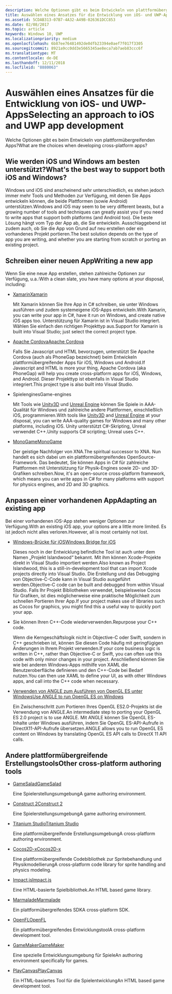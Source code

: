 ```yaml
---
description: Welche Optionen gibt es beim Entwickeln von plattformübergreifenden Apps?
title: Auswählen eines Ansatzes für die Entwicklung von iOS- und UWP-Apps
ms.assetid: 5CDAB313-07B7-4A32-A49B-026361DCC853
ms.date: 02/08/2017
ms.topic: article
keywords: Windows 10, UWP
ms.localizationpriority: medium
ms.openlocfilehash: 6b87ee76481492de0dfb23394e0aef7f017f3305
ms.sourcegitcommit: 8921a9cc0dd3e5665345ae8eca7ab7aeb83ccc6f
ms.translationtype: MT
ms.contentlocale: de-DE
ms.lasthandoff: 12/11/2018
ms.locfileid: "8880063"
---
```

# <a name="selecting-an-approach-to-ios-and-uwp-app-development"></a><span data-ttu-id="5ee71-104">Auswählen eines Ansatzes für die Entwicklung von iOS- und UWP-Apps</span><span class="sxs-lookup"><span data-stu-id="5ee71-104">Selecting an approach to iOS and UWP app development</span></span>


<span data-ttu-id="5ee71-105">Welche Optionen gibt es beim Entwickeln von plattformübergreifenden Apps?</span><span class="sxs-lookup"><span data-stu-id="5ee71-105">What are the choices when developing cross-platform apps?</span></span>

## <a name="whats-the-best-way-to-support-both-ios-and-windows"></a><span data-ttu-id="5ee71-106">Wie werden iOS und Windows am besten unterstützt?</span><span class="sxs-lookup"><span data-stu-id="5ee71-106">What's the best way to support both iOS and Windows?</span></span>

<span data-ttu-id="5ee71-107">Windows und iOS sind anscheinend sehr unterschiedlich, es stehen jedoch immer mehr Tools und Methoden zur Verfügung, mit denen Sie Apps entwickeln können, die beide Plattformen (sowie Android) unterstützen.</span><span class="sxs-lookup"><span data-stu-id="5ee71-107">Windows and iOS may seem to be very different beasts, but a growing number of tools and techniques can greatly assist you if you need to write apps that support both platforms (and Android too).</span></span> <span data-ttu-id="5ee71-108">Die beste Lösung hängt vom Typ der App ab, die Sie entwickeln. Ausschlaggebend ist zudem auch, ob Sie die App von Grund auf neu erstellen oder ein vorhandenes Projekt portieren.</span><span class="sxs-lookup"><span data-stu-id="5ee71-108">The best solution depends on the type of app you are writing, and whether you are starting from scratch or porting an existing project.</span></span>

## <a name="writing-a-new-app"></a><span data-ttu-id="5ee71-109">Schreiben einer neuen App</span><span class="sxs-lookup"><span data-stu-id="5ee71-109">Writing a new app</span></span>

<span data-ttu-id="5ee71-110">Wenn Sie eine neue App erstellen, stehen zahlreiche Optionen zur Verfügung, u.a.:</span><span class="sxs-lookup"><span data-stu-id="5ee71-110">With a clean slate, you have many options at your disposal, including:</span></span>

-   [<span data-ttu-id="5ee71-111">Xamarin</span><span class="sxs-lookup"><span data-stu-id="5ee71-111">Xamarin</span></span>](http://go.microsoft.com/fwlink/p/?LinkID=320484)

    <span data-ttu-id="5ee71-112">Mit Xamarin können Sie Ihre App in C# schreiben, sie unter Windows ausführen und zudem systemeigene iOS-Apps entwickeln.</span><span class="sxs-lookup"><span data-stu-id="5ee71-112">With Xamarin, you can write your app in C#, have it run on Windows, and create native iOS apps too.</span></span> <span data-ttu-id="5ee71-113">Unterstützung für Xamarin ist in Visual Studio integriert. Wählen Sie einfach den richtigen Projekttyp aus.</span><span class="sxs-lookup"><span data-stu-id="5ee71-113">Support for Xamarin is built into Visual Studio; just select the correct project type.</span></span>

-   [<span data-ttu-id="5ee71-114">Apache Cordova</span><span class="sxs-lookup"><span data-stu-id="5ee71-114">Apache Cordova</span></span>](http://go.microsoft.com/fwlink/p/?LinkID=400439)

    <span data-ttu-id="5ee71-115">Falls Sie Javascript und HTML bevorzugen, unterstützt Sie Apache Cordova (auch als PhoneGap bezeichnet) beim Entwickeln plattformübergreifender Apps für iOS, Windows und Android.</span><span class="sxs-lookup"><span data-stu-id="5ee71-115">If Javascript and HTML is more your thing, Apache Cordova (aka PhoneGap) will help you create cross-platform apps for iOS, Windows, and Android.</span></span> <span data-ttu-id="5ee71-116">Dieser Projekttyp ist ebenfalls in Visual Studio integriert.</span><span class="sxs-lookup"><span data-stu-id="5ee71-116">This project type is also built into Visual Studio.</span></span>

-   <span data-ttu-id="5ee71-117">Spielengines</span><span class="sxs-lookup"><span data-stu-id="5ee71-117">Game-engines</span></span>

    <span data-ttu-id="5ee71-118">Mit Tools wie [Unity3D](http://go.microsoft.com/fwlink/p/?LinkID=320479) und [Unreal Engine](http://go.microsoft.com/fwlink/p/?LinkID=394062) können Sie Spiele in AAA-Qualität für Windows und zahlreiche andere Plattformen, einschließlich iOS, programmieren.</span><span class="sxs-lookup"><span data-stu-id="5ee71-118">With tools like [Unity3D](http://go.microsoft.com/fwlink/p/?LinkID=320479) and [Unreal Engine](http://go.microsoft.com/fwlink/p/?LinkID=394062) at your disposal, you can write AAA-quality games for Windows and many other platforms, including iOS.</span></span> <span data-ttu-id="5ee71-119">Unity unterstützt C#-Skripting, Unreal verwendet C++.</span><span class="sxs-lookup"><span data-stu-id="5ee71-119">Unity supports C# scripting; Unreal uses C++.</span></span>

-   [<span data-ttu-id="5ee71-120">MonoGame</span><span class="sxs-lookup"><span data-stu-id="5ee71-120">MonoGame</span></span>](http://go.microsoft.com/fwlink/p/?LinkID=320483)

    <span data-ttu-id="5ee71-121">Der geistige Nachfolger von XNA.</span><span class="sxs-lookup"><span data-stu-id="5ee71-121">The spiritual successor to XNA.</span></span> <span data-ttu-id="5ee71-122">Nun handelt es sich dabei um ein plattformübergreifendes OpenSource-Framework. Das bedeutet, Sie können Apps in C# für zahlreiche Plattformen mit Unterstützung für Physik-Engines sowie 2D- und 3D-Grafiken schreiben.</span><span class="sxs-lookup"><span data-stu-id="5ee71-122">Now, it's an open-source cross-platform framework, which means you can write apps in C# for many platforms with support for physics engines, and 2D and 3D graphics.</span></span>

## <a name="adapting-an-existing-app"></a><span data-ttu-id="5ee71-123">Anpassen einer vorhandenen App</span><span class="sxs-lookup"><span data-stu-id="5ee71-123">Adapting an existing app</span></span>

<span data-ttu-id="5ee71-124">Bei einer vorhandenen iOS-App stehen weniger Optionen zur Verfügung.</span><span class="sxs-lookup"><span data-stu-id="5ee71-124">With an existing iOS app, your options are a little more limited.</span></span> <span data-ttu-id="5ee71-125">Es ist jedoch nicht alles verloren.</span><span class="sxs-lookup"><span data-stu-id="5ee71-125">However, all is most certainly not lost.</span></span>

-   [<span data-ttu-id="5ee71-126">Windows-Brücke für iOS</span><span class="sxs-lookup"><span data-stu-id="5ee71-126">Windows Bridge for iOS</span></span>](https://go.microsoft.com/fwlink/p/?LinkId=619014)

    <span data-ttu-id="5ee71-127">Dieses noch in der Entwicklung befindliche Tool ist auch unter dem Namen „Projekt Islandwood“ bekannt. Mit ihm können Xcode-Projekte direkt in Visual Studio importiert werden.</span><span class="sxs-lookup"><span data-stu-id="5ee71-127">Also known as Project Islandwood, this is a still-in-development tool that can import Xcode projects directly into Visual Studio.</span></span> <span data-ttu-id="5ee71-128">Die Erstellung und das Debugging von Objective-C-Code kann in Visual Studio ausgeführt werden.</span><span class="sxs-lookup"><span data-stu-id="5ee71-128">Objective-C code can be built and debugged from within Visual Studio.</span></span> <span data-ttu-id="5ee71-129">Falls Ihr Projekt Bibliotheken verwendet, beispielsweise Cocos für Grafiken, ist dies möglicherweise eine praktische Möglichkeit zum schnellen Portieren Ihrer App.</span><span class="sxs-lookup"><span data-stu-id="5ee71-129">If your project makes use of libraries such as Cocos for graphics, you might find this a useful way to quickly port your app.</span></span>

-   <span data-ttu-id="5ee71-130">Sie können Ihren C++-Code wiederverwenden.</span><span class="sxs-lookup"><span data-stu-id="5ee71-130">Repurpose your C++ code.</span></span>

    <span data-ttu-id="5ee71-131">Wenn die Kerngeschäftslogik nicht in Objective-C oder Swift, sondern in C++ geschrieben ist, können Sie diesen Code häufig mit geringfügigen Änderungen in Ihrem Projekt verwenden.</span><span class="sxs-lookup"><span data-stu-id="5ee71-131">If your core business logic is written in C++, rather than Objective-C or Swift, you can often use this code with only minor changes in your project.</span></span> <span data-ttu-id="5ee71-132">Anschließend können Sie wie bei anderen Windows-Apps mithilfe von XAML die Benutzeroberfläche definieren und den C++-Code bei Bedarf nutzen.</span><span class="sxs-lookup"><span data-stu-id="5ee71-132">You can then use XAML to define your UI, as with other Windows apps, and call into the C++ code when necessary.</span></span>

-   [<span data-ttu-id="5ee71-133">Verwenden von ANGLE zum Ausführen von OpenGL ES unter Windows</span><span class="sxs-lookup"><span data-stu-id="5ee71-133">Use ANGLE to run OpenGL ES on Windows</span></span>](http://go.microsoft.com/fwlink/p/?linkid=618387)

    <span data-ttu-id="5ee71-134">Ein Zwischenschritt zum Portieren Ihres OpenGL ES2.0-Projekts ist die Verwendung von ANGLE.</span><span class="sxs-lookup"><span data-stu-id="5ee71-134">An intermediate step to porting your OpenGL ES 2.0 project is to use ANGLE.</span></span> <span data-ttu-id="5ee71-135">Mit ANGLE können Sie OpenGL ES-Inhalte unter Windows ausführen, indem Sie OpenGL ES-API-Aufrufe in DirectX11-API-Aufrufe übersetzen.</span><span class="sxs-lookup"><span data-stu-id="5ee71-135">ANGLE allows you to run OpenGL ES content on Windows by translating OpenGL ES API calls to DirectX 11 API calls.</span></span>

## <a name="other-cross-platform-authoring-tools"></a><span data-ttu-id="5ee71-136">Andere plattformübergreifende Erstellungstools</span><span class="sxs-lookup"><span data-stu-id="5ee71-136">Other cross-platform authoring tools</span></span>

-   [<span data-ttu-id="5ee71-137">GameSalad</span><span class="sxs-lookup"><span data-stu-id="5ee71-137">GameSalad</span></span>](http://go.microsoft.com/fwlink/p/?LinkID=320480)

    <span data-ttu-id="5ee71-138">Eine Spielerstellungsumgebung</span><span class="sxs-lookup"><span data-stu-id="5ee71-138">A game authoring environment.</span></span>

-   [<span data-ttu-id="5ee71-139">Construct 2</span><span class="sxs-lookup"><span data-stu-id="5ee71-139">Construct 2</span></span>]( http://go.microsoft.com/fwlink/p/?LinkID=320481)

    <span data-ttu-id="5ee71-140">Eine Spielerstellungsumgebung</span><span class="sxs-lookup"><span data-stu-id="5ee71-140">A game authoring environment.</span></span>

-   [<span data-ttu-id="5ee71-141">Titanium Studio</span><span class="sxs-lookup"><span data-stu-id="5ee71-141">Titanium Studio</span></span>](http://go.microsoft.com/fwlink/p/?LinkID=320482)

    <span data-ttu-id="5ee71-142">Eine plattformübergreifende Erstellungsumgebung</span><span class="sxs-lookup"><span data-stu-id="5ee71-142">A cross-platform authoring environment.</span></span>

-   [<span data-ttu-id="5ee71-143">Cocos2D-x</span><span class="sxs-lookup"><span data-stu-id="5ee71-143">Cocos2D-x</span></span>](http://go.microsoft.com/fwlink/p/?LinkID=320485)

    <span data-ttu-id="5ee71-144">Eine plattformübergreifende Codebibliothek zur Spritebehandlung und Physikmodellierung</span><span class="sxs-lookup"><span data-stu-id="5ee71-144">A cross-platform code library for sprite handling and physics modeling.</span></span>

-   [<span data-ttu-id="5ee71-145">Impact.js</span><span class="sxs-lookup"><span data-stu-id="5ee71-145">Impact.js</span></span>](http://go.microsoft.com/fwlink/p/?LinkID=320486)

    <span data-ttu-id="5ee71-146">Eine HTML-basierte Spielbibliothek.</span><span class="sxs-lookup"><span data-stu-id="5ee71-146">An HTML based game library.</span></span>

-   [<span data-ttu-id="5ee71-147">Marmalade</span><span class="sxs-lookup"><span data-stu-id="5ee71-147">Marmalade</span></span>](http://go.microsoft.com/fwlink/p/?LinkID=320487)

    <span data-ttu-id="5ee71-148">Ein plattformübergreifendes SDK</span><span class="sxs-lookup"><span data-stu-id="5ee71-148">A cross-platform SDK.</span></span>

-   [<span data-ttu-id="5ee71-149">OpenFL</span><span class="sxs-lookup"><span data-stu-id="5ee71-149">OpenFL</span></span>](http://go.microsoft.com/fwlink/p/?LinkID=320488)

    <span data-ttu-id="5ee71-150">Ein plattformübergreifendes Entwicklungstool</span><span class="sxs-lookup"><span data-stu-id="5ee71-150">A cross-platform development tool.</span></span>

-   [<span data-ttu-id="5ee71-151">GameMaker</span><span class="sxs-lookup"><span data-stu-id="5ee71-151">GameMaker</span></span>](http://go.microsoft.com/fwlink/p/?LinkID=320490)

    <span data-ttu-id="5ee71-152">Eine spezielle Entwicklungsumgebung für Spiele</span><span class="sxs-lookup"><span data-stu-id="5ee71-152">An authoring environment specifically for games.</span></span>

-   [<span data-ttu-id="5ee71-153">PlayCanvas</span><span class="sxs-lookup"><span data-stu-id="5ee71-153">PlayCanvas</span></span>](http://go.microsoft.com/fwlink/p/?LinkID=394061)

    <span data-ttu-id="5ee71-154">Ein HTML-basiertes Tool für die Spielentwicklung</span><span class="sxs-lookup"><span data-stu-id="5ee71-154">An HTML based game development tool.</span></span>

